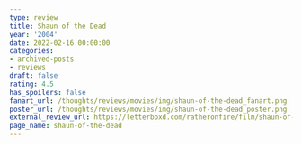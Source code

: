 ```yaml
---
type: review
title: Shaun of the Dead
year: '2004'
date: 2022-02-16 00:00:00
categories:
- archived-posts
- reviews
draft: false
rating: 4.5
has_spoilers: false
fanart_url: /thoughts/reviews/movies/img/shaun-of-the-dead_fanart.png
poster_url: /thoughts/reviews/movies/img/shaun-of-the-dead_poster.png
external_review_url: https://letterboxd.com/ratheronfire/film/shaun-of-the-dead/
page_name: shaun-of-the-dead
---
```


